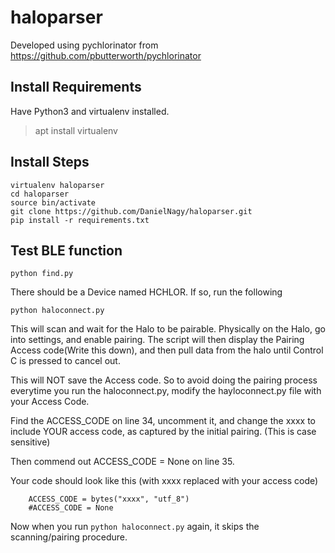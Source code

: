 # haloparser

Developed using pychlorinator from https://github.com/pbutterworth/pychlorinator

## Install Requirements
Have Python3 and virtualenv installed.
>apt install virtualenv

## Install Steps
```
virtualenv haloparser
cd haloparser
source bin/activate
git clone https://github.com/DanielNagy/haloparser.git
pip install -r requirements.txt
```

## Test BLE function

```
python find.py
```

There should be a Device named HCHLOR. If so, run the following

```
python haloconnect.py
```

This will scan and wait for the Halo to be pairable. Physically on the Halo, go into settings, and enable pairing. The script will then display the Pairing Access code(Write this down), and then pull data from the halo until Control C is pressed to cancel out.

This will NOT save the Access code. So to avoid doing the pairing process everytime you run the haloconnect.py, modify the hayloconnect.py file with your Access Code. 

Find the ACCESS_CODE on line 34, uncomment it, and change the xxxx to include YOUR access code, as captured by the initial pairing. (This is case sensitive)

Then commend out ACCESS_CODE = None on line 35.

Your code should look like this (with xxxx replaced with your access code)
```
    ACCESS_CODE = bytes("xxxx", "utf_8")
    #ACCESS_CODE = None
```

Now when you run `python haloconnect.py` again, it skips the scanning/pairing procedure.
